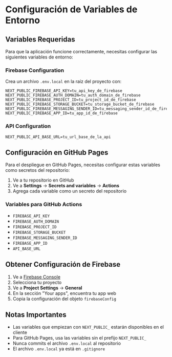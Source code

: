 # Configuración de Variables de Entorno

## Variables Requeridas

Para que la aplicación funcione correctamente, necesitas configurar las siguientes variables de entorno:

### Firebase Configuration
Crea un archivo `.env.local` en la raíz del proyecto con:

```env
NEXT_PUBLIC_FIREBASE_API_KEY=tu_api_key_de_firebase
NEXT_PUBLIC_FIREBASE_AUTH_DOMAIN=tu_auth_domain_de_firebase
NEXT_PUBLIC_FIREBASE_PROJECT_ID=tu_project_id_de_firebase
NEXT_PUBLIC_FIREBASE_STORAGE_BUCKET=tu_storage_bucket_de_firebase
NEXT_PUBLIC_FIREBASE_MESSAGING_SENDER_ID=tu_messaging_sender_id_de_firebase
NEXT_PUBLIC_FIREBASE_APP_ID=tu_app_id_de_firebase
```

### API Configuration
```env
NEXT_PUBLIC_API_BASE_URL=tu_url_base_de_la_api
```

## Configuración en GitHub Pages

Para el despliegue en GitHub Pages, necesitas configurar estas variables como secretos del repositorio:

1. Ve a tu repositorio en GitHub
2. Ve a **Settings** → **Secrets and variables** → **Actions**
3. Agrega cada variable como un secreto del repositorio

### Variables para GitHub Actions
- `FIREBASE_API_KEY`
- `FIREBASE_AUTH_DOMAIN`
- `FIREBASE_PROJECT_ID`
- `FIREBASE_STORAGE_BUCKET`
- `FIREBASE_MESSAGING_SENDER_ID`
- `FIREBASE_APP_ID`
- `API_BASE_URL`

## Obtener Configuración de Firebase

1. Ve a [Firebase Console](https://console.firebase.google.com/)
2. Selecciona tu proyecto
3. Ve a **Project Settings** → **General**
4. En la sección "Your apps", encuentra tu app web
5. Copia la configuración del objeto `firebaseConfig`

## Notas Importantes

- Las variables que empiezan con `NEXT_PUBLIC_` estarán disponibles en el cliente
- Para GitHub Pages, usa las variables sin el prefijo `NEXT_PUBLIC_`
- Nunca commits el archivo `.env.local` al repositorio
- El archivo `.env.local` ya está en `.gitignore` 